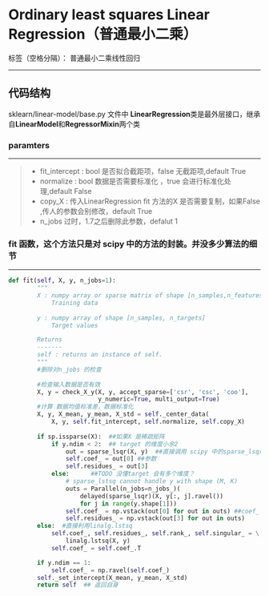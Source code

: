 # Ordinary least squares Linear Regression（普通最小二乘）

标签（空格分隔）： 普通最小二乘线性回归

---
## 代码结构
sklearn/linear-model/base.py 文件中
 **LinearRegression**类是最外层接口，继承自**LinearModel**和**RegressorMixin**两个类
### paramters
-------------
>* fit_intercept : bool 是否拟合截距项，false 无截距项,default True
>* normalize : bool 数据是否需要标准化 ，true 会进行标准化处理,default False
>* copy_X : 传入LinearRegression fit 方法的X 是否需要复制，如果False ,传人的参数会别修改，default True
>* n_jobs 过时，1.7之后删除此参数，defalut 1

### fit 函数，这个方法只是对 scipy 中的方法的封装。并没多少算法的细节
-----------
```python
def fit(self, X, y, n_jobs=1):
        """
        X : numpy array or sparse matrix of shape [n_samples,n_features]
            Training data
            
        y : numpy array of shape [n_samples, n_targets]
            Target values

        Returns
        -------
        self : returns an instance of self.
        """
        #删除对n_jobs 的检查
        
        #检查输入数据是否有效
        X, y = check_X_y(X, y, accept_sparse=['csr', 'csc', 'coo'],
                         y_numeric=True, multi_output=True)
        #计算 数据均值标准差，数据标准化
        X, y, X_mean, y_mean, X_std = self._center_data(
            X, y, self.fit_intercept, self.normalize, self.copy_X)
        
        if sp.issparse(X):  ##如果X 是稀疏矩阵
            if y.ndim < 2:  ## target 的维度小余2
                out = sparse_lsqr(X, y)  ##直接调用 scipy 中的sparse_lsqr 拟合
                self.coef_ = out[0] ##参数
                self.residues_ = out[3]  
            else:      ##TODO 没懂target 会有多个维度？
                # sparse_lstsq cannot handle y with shape (M, K)
                outs = Parallel(n_jobs=n_jobs_)(
                    delayed(sparse_lsqr)(X, y[:, j].ravel())
                    for j in range(y.shape[1]))
                self.coef_ = np.vstack(out[0] for out in outs) ##coef_ 继承自父类
                self.residues_ = np.vstack(out[3] for out in outs)
        else:  #直接利用linalg.lstsq 
            self.coef_, self.residues_, self.rank_, self.singular_ = \
                linalg.lstsq(X, y)
            self.coef_ = self.coef_.T

        if y.ndim == 1:
            self.coef_ = np.ravel(self.coef_)
        self._set_intercept(X_mean, y_mean, X_std)
        return self  ## 返回自身
```

    

